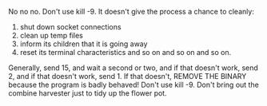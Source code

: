 No no no.  Don't use kill -9. It doesn't give the process a chance to cleanly:

1. shut down socket connections
2. clean up temp files
3. inform its children that it is going away
4. reset its terminal characteristics and so on and so on and so on.

Generally, send 15, and wait a second or two, and if that doesn't work, send 2, and if that doesn't work, send 1.
If that doesn't, REMOVE THE BINARY because the program is badly behaved! Don't use kill -9.  Don't bring out the combine harvester just to tidy up the flower pot.
